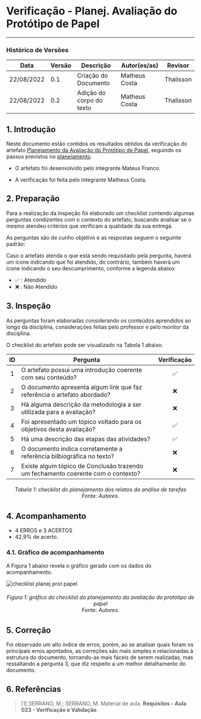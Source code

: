 # Verificação - Planej. Avaliação do Protótipo de Papel
***

### Histórico de Versões

**Data** | **Versão** | **Descrição** | **Autor(es/as)** | **Revisor** |
--- | --- | --- | --- | --- |
22/08/2022 | 0.1 | Criação do Documento | Matheus Costa | Thalisson
22/08/2022 | 0.2 | Adição do corpo do texto | Matheus Costa | Thalisson

## 1. Introdução

Neste documento estão contidos os resultados obtidos da verificação do artefato [Planejamento da Avaliação do Protótipo de Papel](../designAvalEDesenv/nivel2/prototPapel/planej-avaliacao-prototipo-papel.md), seguindo os passos previstos no [planejamento](planejamento-geral.md).

* O artefato foi desenvolvido pelo integrante Mateus Franco.

* A verificação foi feita pelo integrante Matheus Costa.


## 2. Preparação

Para a realização da Inspeção foi elaborado um checklist contendo algumas perguntas condizentes com o contexto do artefato, buscando analisar se o mesmo atendeu critérios que verificam a qualidade da sua entrega.

As perguntas são de cunho objetivo e as respostas seguem o seguinte padrão:

Caso o artefato atenda o que está sendo requisitado pela pergunta, haverá um ícone indicando que foi atendido, do contrário, também haverá um ícone indicando o seu descumprimento, conforme a legenda abaixo:

- ✅ : Atendido
- ❌ : Não Atendido

## 3. Inspeção

As perguntas foram elaboradas considerando os conteúdos aprendidos ao longo da disciplina, considerações feitas pelo professor e pelo monitor da disciplina.

O checklist do artefato pode ser visualizado na Tabela 1 abaixo.

|ID|Pergunta| Verificação |
|:---:|-------------|:--------:|
| 1 | O artefato possui uma introdução coerente com seu conteúdo? |✅ |
| 2 | O documento apresenta algum link que faz referência o artefato abordado?| ❌|
| 3 | Há alguma descrição da metodologia a ser utilizada para a avaliação?| ❌ |
| 4 | Foi apresentado um tópico voltado para os objetivos desta avaliação? | ✅|
| 5 | Há uma descrição das etapas das atividades?| ✅ |
| 6 | O documento indica corretamente a referência bilbiográfica no texto?| ❌|
| 7 | Existe algum tópico de Conclusão trazendo um fechamento coerente com o contexto?| ❌|

<h6 align = "center">Tabela 1: checklist do planejamento dos relatos da análise de tarefas <br>Fonte: Autores. </h6>

## 4. Acompanhamento

- 4 ERROS e 3 ACERTOS
- 42,9% de acerto.

### 4.1. Gráfico de acompanhamento

A Figura 1 abaixo revela o gráfico gerado com os dados do acompanhamento.

![checklist planej prot papel](https://user-images.githubusercontent.com/72279998/186041614-cce9d1b0-6432-419a-bc3c-ac5fe6c82804.png)

<h6 align = "center">Figura 1: gráfico do checklist do planejamento da avaliação do protótipo de papel <br>Fonte: Autores. </h6>

## 5. Correção

Foi observado um alto índice de erros, porém, ao se analisar quais foram os principais erros apontados, as correções são mais simples e relacionadas à estrutura do documento, tornando-as mais fáceis de serem realizadas, mas ressaltando a pergunta 3, que diz respeito a um melhor detalhamento do documento.

## 6. Referências

> [1] SERRANO, M.; SERRANO, M. Material de aula. **Requisitos - Aula 023 - Verificação e Validação**.